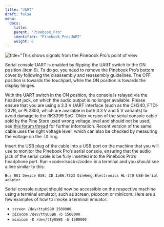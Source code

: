 ```yaml
---
title: "UART"
draft: false
menu:
  docs:
    title:
    parent: "Pinebook_Pro"
    identifier: "Pinebook_Pro/UART"
    weight: 6
---
```


![title="This shows signals from the Pinebook Pro's point of view](/documentation/images/PinePhone_Serial_Cable.png)

Serial console UART is enabled by flipping the UART switch to the ON position (item 9). To do so, you need to remove the Pinebook Pro’s bottom cover by following the disassembly and reassembly guidelines. The OFF position is towards the touchpad, while the ON position is towards the display hinges.

With the UART switch in the ON position, the console is relayed via the headset jack, on which the audio output is no longer available. Please ensure that you are using a 3.3&nbsp;V UART interface (such as the CH340, FTDI-232R, or PL2303, which are available in both 3.3&nbsp;V and 5&nbsp;V variants) to avoid damage to the RK3399 SoC. Older version of the serial console cable sold by the Pine Store used wrong voltage level and should not be used, see [this forum thread](https://forum.pine64.org/showthread.php?tid=9367) for further information. Recent version of the same cable uses the right voltage level, which can also be checked by measuring the voltage on the TX ring.

Insert the USB plug of the cable into a USB port on the machine that you will use to monitor the Pinebook Pro’s serial console, ensuring that the audio jack of the serial cable is be fully inserted into the Pinebook Pro’s headphone port. Run &lt;code>lsusb&lt;/code> in a terminal and you should see a line similar to this:

    Bus 001 Device 058: ID 1a86:7523 QinHeng Electronics HL-340 USB-Serial adapter

Serial console output should now be accessible on the respective machine using a terminal emulator, such as screen, picocom or minicom. Here are a few examples of how to invoke a terminal emuator:

* `screen /dev/ttyUSB0 1500000`
* `picocom /dev/ttyUSB0 -b 1500000`
* `minicom -D /dev/ttyUSB0 -b 1500000`
